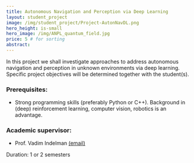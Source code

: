 ```yaml
---
title: Autonomous Navigation and Perception via Deep Learning
layout: student_project
image: /img/student_project/Project-AutonNavDL.png
hero_height: is-small
hero_image: /img/ANPL_quantum_field.jpg 
price: 5 # for sorting 
abstract: 
---
```


In this project we shall investigate approaches to address autonomous navigation and
perception in unknown environments via deep learning. Specific project objectives will be
determined together with the student(s).

### Prerequisites:
- Strong programming skills (preferably Python or C++). Background in (deep) reinforcement learning, computer vision, robotics is an advantage.

### Academic supervisor:
- Prof. Vadim Indelman [(email)](mailto:vadim.indelman@technion.ac.il)

Duration: 1 or 2 semesters
